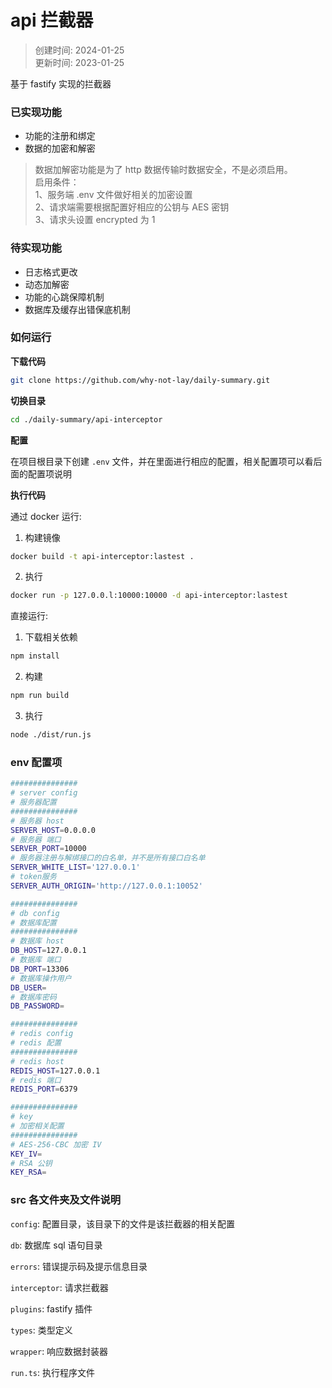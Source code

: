 # api 拦截器

> 创建时间: 2024-01-25  
> 更新时间: 2023-01-25

基于 fastify 实现的拦截器

### 已实现功能
* 功能的注册和绑定
* 数据的加密和解密

> 数据加解密功能是为了 http 数据传输时数据安全，不是必须启用。  
> 启用条件：  
> 1、服务端 .env 文件做好相关的加密设置  
> 2、请求端需要根据配置好相应的公钥与 AES 密钥  
> 3、请求头设置 encrypted 为 1

### 待实现功能
* 日志格式更改
* 动态加解密
* 功能的心跳保障机制
* 数据库及缓存出错保底机制

### 如何运行
**下载代码**
```bash
git clone https://github.com/why-not-lay/daily-summary.git
```
**切换目录**
```bash
cd ./daily-summary/api-interceptor
```

**配置**

在项目根目录下创建 `.env` 文件，并在里面进行相应的配置，相关配置项可以看后面的配置项说明

**执行代码**

通过 docker 运行:
1. 构建镜像
```bash
docker build -t api-interceptor:lastest .
```
2. 执行 
```bash
docker run -p 127.0.0.l:10000:10000 -d api-interceptor:lastest
```

直接运行:
1. 下载相关依赖
```bash
npm install
```
2. 构建
```bash
npm run build
```
3. 执行
```bash
node ./dist/run.js
```
### env 配置项
```bash
###############
# server config
# 服务器配置
###############
# 服务器 host
SERVER_HOST=0.0.0.0
# 服务器 端口
SERVER_PORT=10000
# 服务器注册与解绑接口的白名单，并不是所有接口白名单
SERVER_WHITE_LIST='127.0.0.1'
# token服务
SERVER_AUTH_ORIGIN='http://127.0.0.1:10052'

###############
# db config
# 数据库配置 
###############
# 数据库 host
DB_HOST=127.0.0.1
# 数据库 端口
DB_PORT=13306
# 数据库操作用户
DB_USER=
# 数据库密码
DB_PASSWORD=

###############
# redis config
# redis 配置  
###############
# redis host
REDIS_HOST=127.0.0.1
# redis 端口
REDIS_PORT=6379

###############
# key
# 加密相关配置
###############
# AES-256-CBC 加密 IV
KEY_IV=
# RSA 公钥
KEY_RSA=
```

### src 各文件夹及文件说明
`config`: 配置目录，该目录下的文件是该拦截器的相关配置

`db`: 数据库 sql 语句目录

`errors`: 错误提示码及提示信息目录

`interceptor`: 请求拦截器

`plugins`: fastify 插件

`types`: 类型定义

`wrapper`: 响应数据封装器

`run.ts`: 执行程序文件
